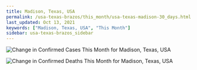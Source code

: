 ```yaml
---
title: Madison, Texas, USA
permalink: /usa-texas-brazos/this_month/usa-texas-madison-30_days.html
last_updated: Oct 13, 2021
keywords: ["Madison, Texas, USA", "This Month"]
sidebar: usa-texas-brazos_sidebar
---
```


![Change in Confirmed Cases This Month for Madison, Texas, USA](/covid_tracker/images/graphs/usa-texas-madison-delta_confirmed-30_days_graph.png)

![Change in Confirmed Deaths This Month for Madison, Texas, USA](/covid_tracker/images/graphs/usa-texas-madison-delta_deaths-30_days_graph.png)
